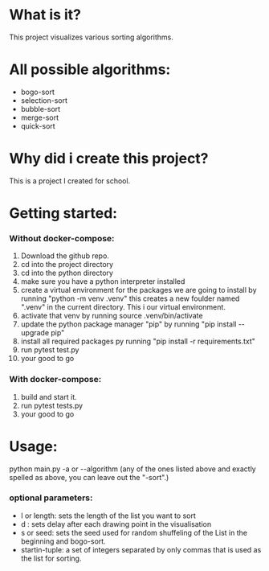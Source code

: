 # What is it?  

This project visualizes various sorting algorithms.

# All possible algorithms:  

- bogo-sort
- selection-sort
- bubble-sort
- merge-sort
- quick-sort
  
# Why did i create this project?  

This is a project I created for school.  

# Getting started:  

### Without docker-compose:
1. Download the github repo.
2. cd into the project directory
3. cd into the python directory
4. make sure you have a python interpreter installed
5. create a virtual environment for the packages we are going to install by running "python -m venv .venv"
 this creates a new foulder named ".venv" in the current directory. This i our virtual environment.
6. activate that venv by running source .venv/bin/activate
7. update the python package manager "pip" by running "pip install --upgrade pip"
8. install all required packages py running "pip install -r requirements.txt"
9. run pytest test.py
10. your good to go

### With docker-compose:
1. build and start it.
2. run pytest tests.py
3. your good to go


# Usage:  

python main.py  -a or --algorithm (any of the ones listed above and exactly spelled as above, you can leave out the "-sort".)

### optional parameters:  

- l or length: sets the length of the list you want to sort  
- d : sets delay after each drawing point in the visualisation  
- s or seed: sets the seed used for random shuffeling of the List in the beginning and bogo-sort.
- startin-tuple: a set of integers separated by only commas that is used as the list for sorting.


